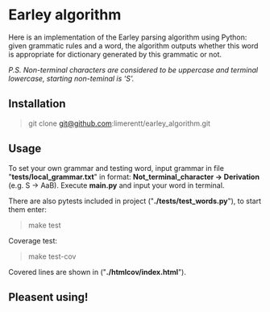 # Earley algorithm
Here is an implementation of the Earley parsing algorithm using Python: given grammatic rules and a word, the algorithm outputs whether this word is appropriate for dictionary generated by this grammatic or not. 

_P.S. Non-terminal characters are considered to be uppercase and terminal lowercase, starting non-teminal is 'S'._

## Installation

> git clone git@github.com:limerentt/earley_algorithm.git

## Usage

To set your own grammar and testing word, input grammar in file "__tests/local_grammar.txt__" in format: **Not_terminal_character -> Derivation** (e.g. S -> AaB). Execute __main.py__ and input your word in terminal.

There are also pytests included in project ("__./tests/test_words.py__"), to start them enter:

> make test

Coverage test:

> make test-cov

Covered lines are shown in ("__./htmlcov/index.html__").

## Pleasent using!
